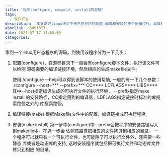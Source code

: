 ```yaml
---
title: '程序configure, compile, install的逻辑'
tags:
  - 软件开发
description: '本文讲述linux环境下用户态程序的配置,编译和安装的整个逻辑过程。具体的细节需要 在另外的文章中说明'
abbrlink: d5d9f373
date: 2021-07-17 11:03:09
categories:
---
```


 拿到一个linux用户态程序的源码，到使用该程序分为一下几步：

 1. 配置(configure)，在源码目录下一般会有configure脚本文件，执行该文件可以检测
    源码需要的编译链接环境，然后相应的生成makefile文件。

    使用./configure --help可以得到该脚本的使用帮助, 一般的有一下几个参数：
    ./configure --host=*** --prefix=*** CC=*** LDFLAGS=*** LIBS=***
    其中--host指定编译生成的可执行文件的执行环境， --prefix指定make install
    的安装路径，CC指定用到的编译器，LDFLAGS指定链接时标准的库搜索路径之外的
    库搜索路径。

 2. 编译链接(make)
    根据Makefile文件中的配置，编译链接成可执行程序。
    
 3. 安装(make install)
    第一步中(configure)中--prefix会把程序的安装路径写入到makefile中。在这一步会
    依照该路径把相应的文件拷贝到相应的目录。
    一个程序可以就只有一个可执行文件。也可能除了可以执行文件外，还需要一些静态
    库或者是动态库的支持, 这时安装程序就包括把可执行文件和动态库文件拷贝到相应
    的目录。

